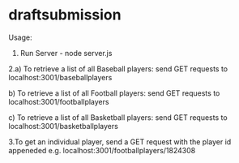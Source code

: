 # draftsubmission

Usage: 
1. Run Server - node server.js

2.a) To retrieve a list of all Baseball players:
send GET requests to localhost:3001/baseballplayers 

b) To retrieve a list of all Football players:
send GET requests to localhost:3001/footballplayers

c) To retrieve a list of all Basketball players:
send GET requests to localhost:3001/basketballplayers

3.To get an individual player, send a GET request with the player id appeneded e.g. localhost:3001/footballplayers/1824308
